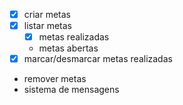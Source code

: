  - [x] criar metas
 - [x] listar metas
    - [x] metas  realizadas
    - metas abertas
 - [x] marcar/desmarcar metas realizadas
 - remover metas
 - sistema de mensagens